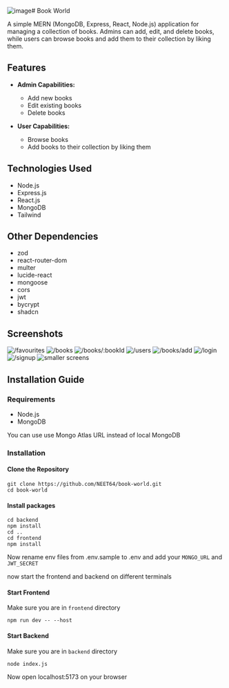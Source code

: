 ![image](https://github.com/NEET64/book-world/assets/67575976/e307d3e8-cb2d-4bc5-bb9f-20a264591ae3)# Book World

A simple MERN (MongoDB, Express, React, Node.js) application for managing a collection of books. Admins can add, edit, and delete books, while users can browse books and add them to their collection by liking them.


## Features

- **Admin Capabilities:**

  - Add new books
  - Edit existing books
  - Delete books

- **User Capabilities:**
  - Browse books
  - Add books to their collection by liking them

## Technologies Used

- Node.js
- Express.js
- React.js
- MongoDB
- Tailwind

## Other Dependencies

- zod
- react-router-dom
- multer
- lucide-react
- mongoose
- cors
- jwt
- bycrypt
- shadcn

## Screenshots
![/favourites](https://github.com/NEET64/book-world/assets/67575976/8f3fc809-86d2-4212-87f4-6481b8626d09)
![/books](https://github.com/NEET64/book-world/assets/67575976/64fbd12a-fd5a-407f-92ad-45903a69dd5a)
![/books/:bookId](https://github.com/NEET64/book-world/assets/67575976/a3bf2908-55ca-4f1f-964e-6beaad9fd51b)
![/users](https://github.com/NEET64/book-world/assets/67575976/cefde2a6-8f2b-48ec-8765-02b1e87d6806)
![/books/add](https://github.com/NEET64/book-world/assets/67575976/122cfb57-8f6f-4a8d-8d90-cf27d19d1535)
![/login](https://github.com/NEET64/book-world/assets/67575976/adebcb9e-c427-41c4-95a7-9ec1fe46b996)
![/signup](https://github.com/NEET64/book-world/assets/67575976/c8a625bd-e941-4a4b-a8d4-8f5ecd04c70c)
![smaller screens](https://github.com/NEET64/book-world/assets/67575976/f7b62436-0a41-4878-87fd-900c4537be32)


## Installation Guide

### Requirements

- Node.js
- MongoDB
  
You can use use Mongo Atlas URL instead of local MongoDB

### Installation

#### Clone the Repository

```shell
git clone https://github.com/NEET64/book-world.git
cd book-world
```

#### Install packages

```shell
cd backend
npm install
cd ..
cd frontend
npm install
```

Now rename env files from .env.sample to .env
and add your `MONGO_URL` and `JWT_SECRET`

now start the frontend and backend on different terminals

#### Start Frontend

Make sure you are in `frontend` directory

```shell
npm run dev -- --host
```

#### Start Backend

Make sure you are in `backend` directory

```shell
node index.js
```

Now open localhost:5173 on your browser
